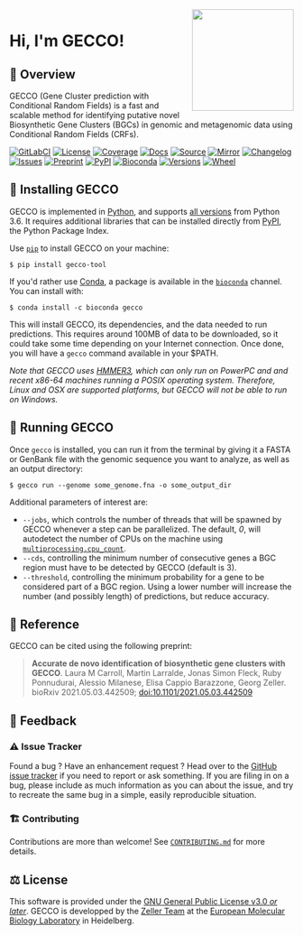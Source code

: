 <img align="right" width="180" height="180" src="https://raw.githubusercontent.com/zellerlab/GECCO/v0.6.2/static/gecco-square.png">

# Hi, I'm GECCO!

## 🦎 ️Overview

GECCO (Gene Cluster prediction with Conditional Random Fields) is a fast and
scalable method for identifying putative novel Biosynthetic Gene Clusters (BGCs)
in genomic and metagenomic data using Conditional Random Fields (CRFs).

[![GitLabCI](https://img.shields.io/gitlab/pipeline/grp-zeller/GECCO/master?gitlab_url=https%3A%2F%2Fgit.embl.de&style=flat-square&maxAge=600)](https://git.embl.de/grp-zeller/GECCO/-/pipelines/)
[![License](https://img.shields.io/badge/license-GPLv3-blue.svg?style=flat-square&maxAge=2678400)](https://choosealicense.com/licenses/gpl-3.0/)
[![Coverage](https://img.shields.io/codecov/c/gh/zellerlab/GECCO?style=flat-square&maxAge=600)]( https://codecov.io/gh/zellerlab/GECCO/)
[![Docs](https://img.shields.io/badge/docs-gecco.embl.de-green.svg?maxAge=2678400&style=flat-square)](https://gecco.embl.de)
[![Source](https://img.shields.io/badge/source-GitHub-303030.svg?maxAge=2678400&style=flat-square)](https://github.com/zellerlab/GECCO/)
[![Mirror](https://img.shields.io/badge/mirror-EMBL-009f4d?style=flat-square&maxAge=2678400)](https://git.embl.de/grp-zeller/GECCO/)
[![Changelog](https://img.shields.io/badge/keep%20a-changelog-8A0707.svg?maxAge=2678400&style=flat-square)](https://github.com/zellerlab/GECCO/blob/master/CHANGELOG.md)
[![Issues](https://img.shields.io/github/issues/zellerlab/GECCO.svg?style=flat-square&maxAge=600)](https://github.com/zellerlab/GECCO/issues)
[![Preprint](https://img.shields.io/badge/preprint-bioRxiv-darkblue?style=flat-square&maxAge=2678400)](https://www.biorxiv.org/content/10.1101/2021.05.03.442509v1)
[![PyPI](https://img.shields.io/pypi/v/gecco-tool.svg?style=flat-square&maxAge=3600)](https://pypi.python.org/pypi/gecco-tool)
[![Bioconda](https://img.shields.io/conda/vn/bioconda/gecco?style=flat-square&maxAge=3600)](https://anaconda.org/bioconda/gecco)
[![Versions](https://img.shields.io/pypi/pyversions/gecco-tool.svg?style=flat-square&maxAge=3600)](https://pypi.org/project/gecco-tool/#files)
[![Wheel](https://img.shields.io/pypi/wheel/gecco-tool?style=flat-square&maxAge=3600)](https://pypi.org/project/gecco-tool/#files)


## 🔧 Installing GECCO

GECCO is implemented in [Python](https://www.python.org/), and supports [all
versions](https://endoflife.date/python) from Python 3.6. It requires
additional libraries that can be installed directly from
[PyPI](https://pypi.org), the Python Package Index.

Use [`pip`](https://pip.pypa.io/en/stable/) to install GECCO on your
machine:
```console
$ pip install gecco-tool
```

If you'd rather use [Conda](https://conda.io), a package is available
in the [`bioconda`](https://bioconda.github.io/) channel. You can install
with:
```console
$ conda install -c bioconda gecco
```

This will install GECCO, its dependencies, and the data needed to run
predictions. This requires around 100MB of data to be downloaded, so
it could take some time depending on your Internet connection. Once done, you
will have a ``gecco`` command available in your $PATH.

*Note that GECCO uses [HMMER3](http://hmmer.org/), which can only run
on PowerPC and and recent x86-64 machines running a POSIX operating system.
Therefore, Linux and OSX are supported platforms, but GECCO will not be able
to run on Windows.*


## 🧬 Running GECCO

Once `gecco` is installed, you can run it from the terminal by giving it a
FASTA or GenBank file with the genomic sequence you want to analyze, as
well as an output directory:

```console
$ gecco run --genome some_genome.fna -o some_output_dir
```

Additional parameters of interest are:

- `--jobs`, which controls the number of threads that will be spawned by
  GECCO whenever a step can be parallelized. The default, *0*, will
  autodetect the number of CPUs on the machine using
  [`multiprocessing.cpu_count`](https://docs.python.org/3/library/multiprocessing.html#multiprocessing.cpu_count).
- `--cds`, controlling the minimum number of consecutive genes a BGC region
  must have to be detected by GECCO (default is 3).
- `--threshold`, controlling the minimum probability for a gene to be
  considered part of a BGC region. Using a lower number will increase the
  number (and possibly length) of predictions, but reduce accuracy.


## 🔖 Reference

GECCO can be cited using the following preprint:

> **Accurate de novo identification of biosynthetic gene clusters with GECCO**.
> Laura M Carroll, Martin Larralde, Jonas Simon Fleck, Ruby Ponnudurai, Alessio Milanese, Elisa Cappio Barazzone, Georg Zeller.
> bioRxiv 2021.05.03.442509; [doi:10.1101/2021.05.03.442509](https://doi.org/10.1101/2021.05.03.442509)


## 💭 Feedback

### ⚠️ Issue Tracker

Found a bug ? Have an enhancement request ? Head over to the [GitHub issue
tracker](https://github.com/zellerlab/GECCO/issues) if you need to report
or ask something. If you are filing in on a bug, please include as much
information as you can about the issue, and try to recreate the same bug
in a simple, easily reproducible situation.

### 🏗️ Contributing

Contributions are more than welcome! See [`CONTRIBUTING.md`](https://github.com/althonos/pyhmmer/blob/master/CONTRIBUTING.md)
for more details.

## ⚖️ License

This software is provided under the [GNU General Public License v3.0 *or later*](https://choosealicense.com/licenses/gpl-3.0/). GECCO is developped by the [Zeller Team](https://www.embl.de/research/units/scb/zeller/index.html)
at the [European Molecular Biology Laboratory](https://www.embl.de/) in Heidelberg.
